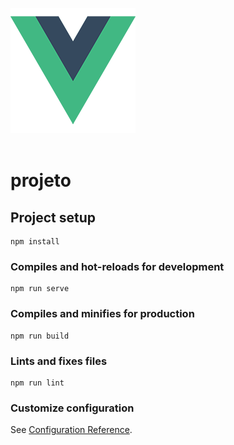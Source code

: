 
<img src="https://github.com/marcospatton/Vue.js-parte-1-construindo-Single-Page-Applications/blob/main/src/assets/logo.png"></a>
<br><br>


# projeto

## Project setup
```
npm install
```

### Compiles and hot-reloads for development
```
npm run serve
```

### Compiles and minifies for production
```
npm run build
```

### Lints and fixes files
```
npm run lint
```

### Customize configuration
See [Configuration Reference](https://cli.vuejs.org/config/).
